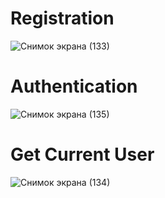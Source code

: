 # Registration
![Снимок экрана (133)](https://user-images.githubusercontent.com/96841712/169717581-0fc6be8d-6c6f-4d70-b465-c3366227b06f.png)


# Authentication
![Снимок экрана (135)](https://user-images.githubusercontent.com/96841712/169717590-97f74072-4392-4d3c-b992-301631fe57c9.png)


# Get Current User
![Снимок экрана (134)](https://user-images.githubusercontent.com/96841712/169717593-2a1feeee-345c-44a1-b28d-5408733f853b.png)

